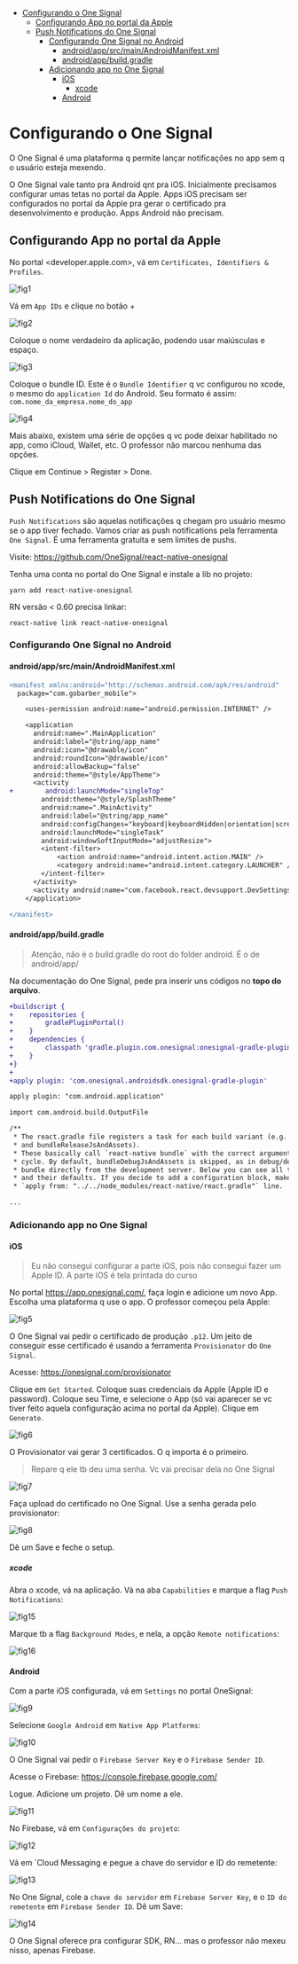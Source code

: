 <!-- TOC -->

- [Configurando o One Signal](#configurando-o-one-signal)
  - [Configurando App no portal da Apple](#configurando-app-no-portal-da-apple)
  - [Push Notifications do One Signal](#push-notifications-do-one-signal)
    - [Configurando One Signal no Android](#configurando-one-signal-no-android)
      - [android/app/src/main/AndroidManifest.xml](#androidappsrcmainandroidmanifestxml)
      - [android/app/build.gradle](#androidappbuildgradle)
    - [Adicionando app no One Signal](#adicionando-app-no-one-signal)
      - [iOS](#ios)
        - [xcode](#xcode)
      - [Android](#android)

<!-- /TOC -->

# Configurando o One Signal

O One Signal é uma plataforma q permite lançar notificações no app sem q o usuário esteja mexendo.

O One Signal vale tanto pra Android qnt pra iOS. Inicialmente precisamos configurar umas tetas no portal da Apple. Apps iOS precisam ser configurados no portal da Apple pra gerar o certificado pra desenvolvimento e produção. Apps Android não precisam.

## Configurando App no portal da Apple

No portal <developer.apple.com>, vá em `Certificates, Identifiers & Profiles`.

![fig1](imgs/fig1.png)

Vá em `App IDs` e clique no botão +

![fig2](imgs/fig2.png)

Coloque o nome verdadeiro da aplicação, podendo usar maiúsculas e espaço.

![fig3](imgs/fig3.png)

Coloque o bundle ID. Este é o `Bundle Identifier` q vc configurou no xcode, o
mesmo do `application Id` do Android. Seu formato é assim:
`com.nome_da_empresa.nome_do_app`

![fig4](imgs/fig4.png)

Mais abaixo, existem uma série de opções q vc pode deixar habilitado no app,
como iCloud, Wallet, etc. O professor não marcou nenhuma das opções.

Clique em Continue > Register > Done.

## Push Notifications do One Signal

`Push Notifications` são aquelas notificações q chegam pro usuário mesmo se o app tiver fechado. Vamos criar as push notifications pela ferramenta `One Signal`. É uma ferramenta gratuita e sem limites de pushs.

Visite: <https://github.com/OneSignal/react-native-onesignal>

Tenha uma conta no portal do One Signal e instale a lib no projeto:

`yarn add react-native-onesignal`

RN versão < 0.60 precisa linkar:

`react-native link react-native-onesignal`

### Configurando One Signal no Android

#### android/app/src/main/AndroidManifest.xml

```diff
<manifest xmlns:android="http://schemas.android.com/apk/res/android"
  package="com.gobarber_mobile">

    <uses-permission android:name="android.permission.INTERNET" />

    <application
      android:name=".MainApplication"
      android:label="@string/app_name"
      android:icon="@drawable/icon"
      android:roundIcon="@drawable/icon"
      android:allowBackup="false"
      android:theme="@style/AppTheme">
      <activity
+        android:launchMode="singleTop"
        android:theme="@style/SplashTheme"
        android:name=".MainActivity"
        android:label="@string/app_name"
        android:configChanges="keyboard|keyboardHidden|orientation|screenSize|uiMode"
        android:launchMode="singleTask"
        android:windowSoftInputMode="adjustResize">
        <intent-filter>
            <action android:name="android.intent.action.MAIN" />
            <category android:name="android.intent.category.LAUNCHER" />
        </intent-filter>
      </activity>
      <activity android:name="com.facebook.react.devsupport.DevSettingsActivity" />
    </application>

</manifest>
```

#### android/app/build.gradle

> Atenção, não é o build.gradle do root do folder android. É o de android/app/

Na documentação do One Signal, pede pra inserir uns códigos no **topo do arquivo**.

```diff
+buildscript {
+    repositories {
+        gradlePluginPortal()
+    }
+    dependencies {
+        classpath 'gradle.plugin.com.onesignal:onesignal-gradle-plugin:[0.12.10, 0.99.99]'
+    }
+}
+
+apply plugin: 'com.onesignal.androidsdk.onesignal-gradle-plugin'

apply plugin: "com.android.application"

import com.android.build.OutputFile

/**
 * The react.gradle file registers a task for each build variant (e.g. bundleDebugJsAndAssets
 * and bundleReleaseJsAndAssets).
 * These basically call `react-native bundle` with the correct arguments during the Android build
 * cycle. By default, bundleDebugJsAndAssets is skipped, as in debug/dev mode we prefer to load the
 * bundle directly from the development server. Below you can see all the possible configurations
 * and their defaults. If you decide to add a configuration block, make sure to add it before the
 * `apply from: "../../node_modules/react-native/react.gradle"` line.

...
```

### Adicionando app no One Signal

#### iOS

> Eu não consegui configurar a parte iOS, pois não consegui fazer um Apple ID. A parte iOS é tela printada do curso

No portal <https://app.onesignal.com/>, faça login e adicione um novo App. Escolha uma plataforma q use o app. O professor começou pela Apple:

![fig5](imgs/fig5.png)

O One Signal vai pedir o certificado de produção `.p12`. Um jeito de conseguir esse certificado é usando a ferramenta `Provisionator` do `One Signal`.

Acesse: <https://onesignal.com/provisionator>

Clique em `Get Started`. Coloque suas credenciais da Apple (Apple ID e password). Coloque seu Time, e selecione o App (só vai aparecer se vc tiver feito aquela configuração acima no portal da Apple). Clique em `Generate`.

![fig6](imgs/fig6.png)

O Provisionator vai gerar 3 certificados. O q importa é o primeiro.

> Repare q ele tb deu uma senha. Vc vai precisar dela no One Signal

![fig7](imgs/fig7.png)

Faça upload do certificado no One Signal. Use a senha gerada pelo provisionator:

![fig8](imgs/fig8.png)

Dê um Save e feche o setup.

##### xcode

Abra o xcode, vá na aplicação. Vá na aba `Capabilities` e marque a flag `Push Notifications`:

![fig15](imgs/fig15.png)

Marque tb a flag `Background Modes`, e nela, a opção `Remote notifications`:

![fig16](imgs/fig16.png)

#### Android

Com a parte iOS configurada, vá em `Settings` no portal OneSignal:

![fig9](imgs/fig9.png)

Selecione `Google Android` em `Native App Platforms`:

![fig10](imgs/fig10.png)

O One Signal vai pedir o `Firebase Server Key` e o `Firebase Sender ID`.

Acesse o Firebase: <https://console.firebase.google.com/>

Logue. Adicione um projeto. Dê um nome a ele.

![fig11](imgs/fig11.png)

No Firebase, vá em `Configurações do projeto`:

![fig12](imgs/fig12.png)

Vá em `Cloud Messaging e pegue a chave do servidor e ID do remetente:

![fig13](imgs/fig13.png)

No One Signal, cole a `chave do servidor` em `Firebase Server Key`, e o `ID do remetente` em `Firebase Sender ID`. Dê um Save:

![fig14](imgs/fig14.png)

O One Signal oferece pra configurar SDK, RN... mas o professor não mexeu nisso, apenas Firebase.
